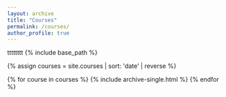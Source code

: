 ```yaml
---
layout: archive
title: "Courses"
permalink: /courses/
author_profile: true
---
```


tttttttt
{% include base_path %}

{% assign courses = site.courses | sort: 'date' | reverse %}

{% for course in courses %}
  {% include archive-single.html %}
{% endfor %}
